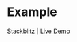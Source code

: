 # Example

[Stackblitz](https://stackblitz.com/edit/react-ts-pyjrqr?file=App.tsx) | [Live Demo](https://react-ts-j31vf8.stackblitz.io)